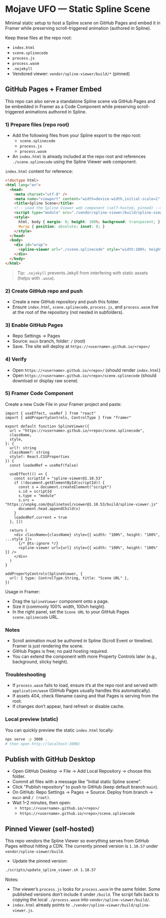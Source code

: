 # Mojave UFO — Static Spline Scene

Minimal static setup to host a Spline scene on GitHub Pages and embed it in Framer while preserving scroll-triggered animation (authored in Spline).

Keep these files at the repo root:
- `index.html`
- `scene.splinecode`
- `process.js`
- `process.wasm`
- `.nojekyll`
- Vendored viewer: `vendor/spline-viewer/build/*` (pinned)

## GitHub Pages + Framer Embed

This repo can also serve a standalone Spline scene via GitHub Pages and be embedded in Framer as a Code Component while preserving scroll-triggered animations authored in Spline.

### 1) Prepare files (repo root)
- Add the following files from your Spline export to the repo root:
  - `scene.splinecode`
  - `process.js`
  - `process.wasm`
- An `index.html` is already included at the repo root and references `./scene.splinecode` using the Spline Viewer web component.

`index.html` content for reference:

```html
<!doctype html>
<html lang="en">
  <head>
    <meta charset="utf-8" />
    <meta name="viewport" content="width=device-width,initial-scale=1" />
    <title>Spline Scene</title>
    <!-- Load the Spline Viewer web component (self-hosted, pinned) -->
    <script type="module" src="./vendor/spline-viewer/build/spline-viewer.js"></script>
    <style>
      html, body { margin: 0; height: 100%; background: transparent; }
      #wrap { position: absolute; inset: 0; }
    </style>
  </head>
  <body>
    <div id="wrap">
      <spline-viewer url="./scene.splinecode" style="width:100%; height:100%"></spline-viewer>
    </div>
  </body>
</html>
```

> Tip: `.nojekyll` prevents Jekyll from interfering with static assets (helps with `.wasm`).

### 2) Create GitHub repo and push
- Create a new GitHub repository and push this folder.
- Ensure `index.html`, `scene.splinecode`, `process.js`, and `process.wasm` live at the root of the repository (not nested in subfolders).

### 3) Enable GitHub Pages
- Repo Settings → Pages
- Source: `main` branch, folder: `/` (root)
- Save. The site will deploy at `https://<username>.github.io/<repo>/`

### 4) Verify
- Open `https://<username>.github.io/<repo>/` (should render `index.html`)
- Open `https://<username>.github.io/<repo>/scene.splinecode` (should download or display raw scene)

### 5) Framer Code Component
Create a new Code File in your Framer project and paste:

```tsx
import { useEffect, useRef } from "react"
import { addPropertyControls, ControlType } from "framer"

export default function SplineViewer({
  url = "https://<username>.github.io/<repo>/scene.splinecode",
  className,
  style,
}: {
  url?: string
  className?: string
  style?: React.CSSProperties
}) {
  const loadedRef = useRef(false)

  useEffect(() => {
    const scriptId = "spline-viewer@1.10.53"
    if (!document.getElementById(scriptId)) {
      const s = document.createElement("script")
      s.id = scriptId
      s.type = "module"
      s.src = "https://unpkg.com/@splinetool/viewer@1.10.53/build/spline-viewer.js"
      document.head.appendChild(s)
    }
    loadedRef.current = true
  }, [])

  return (
    <div className={className} style={{ width: "100%", height: "100%", ...style }}>
      {/* @ts-ignore */}
      <spline-viewer url={url} style={{ width: "100%", height: "100%" }} />
    </div>
  )
}

addPropertyControls(SplineViewer, {
  url: { type: ControlType.String, title: "Scene URL" },
})
```

Usage in Framer:
- Drag the `SplineViewer` component onto a page.
- Size it (commonly 100% width, 100vh height).
- In the right panel, set the `Scene URL` to your GitHub Pages `scene.splinecode` URL.

### Notes
- Scroll animation must be authored in Spline (Scroll Event or timeline). Framer is just rendering the scene.
- GitHub Pages is free; no paid hosting required.
- You can extend the component with more Property Controls later (e.g., background, sticky height).

### Troubleshooting
- If `process.wasm` fails to load, ensure it’s at the repo root and served with `application/wasm` (GitHub Pages usually handles this automatically).
- If assets 404, check filename casing and that Pages is serving from the root.
- If changes don’t appear, hard refresh or disable cache.

### Local preview (static)
You can quickly preview the static `index.html` locally:

```bash
npx serve -p 3000 .
# then open http://localhost:3000/
```

## Publish with GitHub Desktop
- Open GitHub Desktop → File → Add Local Repository → choose this folder.
- Commit all files with a message like "Initial static Spline scene".
- Click "Publish repository" to push to GitHub (keep default branch `main`).
- On GitHub: Repo Settings → Pages → Source: Deploy from branch → `main` and `/ (root)`.
- Wait 1–2 minutes, then open:
  - `https://<username>.github.io/<repo>/`
  - `https://<username>.github.io/<repo>/scene.splinecode`

## Pinned Viewer (self-hosted)

This repo vendors the Spline Viewer so everything serves from GitHub Pages without hitting a CDN. The currently pinned version is `1.10.57` under `vendor/spline-viewer/build`.

- Update the pinned version:

```bash
./scripts/update_spline_viewer.sh 1.10.57
```

Notes:
- The viewer’s `process.js` looks for `process.wasm` in the same folder. Some published versions don’t include it under `/build`. The script falls back to copying the local `./process.wasm` into `vendor/spline-viewer/build/`.
- `index.html` already points to `./vendor/spline-viewer/build/spline-viewer.js`.
